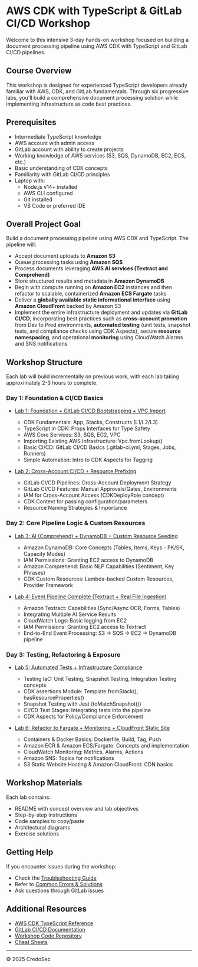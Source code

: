# AWS CDK with TypeScript & GitLab CI/CD Workshop

Welcome to this intensive 3-day hands-on workshop focused on building a document processing pipeline using AWS CDK with TypeScript and GitLab CI/CD pipelines.

## Course Overview

This workshop is designed for experienced TypeScript developers already familiar with AWS, CDK, and GitLab fundamentals. Through six progressive labs, you'll build a comprehensive document processing solution while implementing infrastructure as code best practices.

## Prerequisites

- Intermediate TypeScript knowledge
- AWS account with admin access
- GitLab account with ability to create projects
- Working knowledge of AWS services (S3, SQS, DynamoDB, EC2, ECS, etc.)
- Basic understanding of CDK concepts
- Familiarity with GitLab CI/CD principles
- Laptop with:
  - Node.js v14+ installed
  - AWS CLI configured
  - Git installed
  - VS Code or preferred IDE

## Overall Project Goal

Build a document processing pipeline using AWS CDK and TypeScript. The pipeline will:
* Accept document uploads to **Amazon S3**
* Queue processing tasks using **Amazon SQS**
* Process documents leveraging **AWS AI services (Textract and Comprehend)**
* Store structured results and metadata in **Amazon DynamoDB**
* Begin with compute running on **Amazon EC2** instances and then refactor to scalable, containerized **Amazon ECS Fargate** tasks
* Deliver a **globally available static informational interface** using **Amazon CloudFront** backed by Amazon S3
* Implement the entire infrastructure deployment and updates via **GitLab CI/CD**, incorporating best practices such as **cross-account promotion** from Dev to Prod environments, **automated testing** (unit tests, snapshot tests, and compliance checks using CDK Aspects), secure **resource namespacing**, and operational **monitoring** using CloudWatch Alarms and SNS notifications

## Workshop Structure

Each lab will build incrementally on previous work, with each lab taking approximately 2-3 hours to complete.

### Day 1: Foundation & CI/CD Basics

- [Lab 1: Foundation + GitLab CI/CD Bootstrapping + VPC Import](./lab-1/README.md)
  - CDK Fundamentals: App, Stacks, Constructs (L1/L2/L3)
  - TypeScript in CDK: Props Interfaces for Type Safety
  - AWS Core Services: S3, SQS, EC2, VPC
  - Importing Existing AWS Infrastructure: Vpc.fromLookup()
  - Basic CI/CD: GitLab CI/CD Basics (.gitlab-ci.yml, Stages, Jobs, Runners)
  - Simple Automation: Intro to CDK Aspects for Tagging

- [Lab 2: Cross-Account CI/CD + Resource Prefixing](./lab-2/README.md)
  - GitLab CI/CD Pipelines: Cross-Account Deployment Strategy
  - GitLab CI/CD Features: Manual Approvals/Gates, Environments
  - IAM for Cross-Account Access (CDKDeployRole concept)
  - CDK Context for passing configuration/parameters
  - Resource Naming Strategies & Importance

### Day 2: Core Pipeline Logic & Custom Resources

- [Lab 3: AI (Comprehend) + DynamoDB + Custom Resource Seeding](./lab-3/README.md)
  - Amazon DynamoDB: Core Concepts (Tables, Items, Keys - PK/SK, Capacity Modes)
  - IAM Permissions: Granting EC2 access to DynamoDB
  - Amazon Comprehend: Basic NLP Capabilities (Sentiment, Key Phrases)
  - CDK Custom Resources: Lambda-backed Custom Resources, Provider Framework

- [Lab 4: Event Pipeline Complete (Textract + Real File Ingestion)](./lab-4/README.md)
  - Amazon Textract: Capabilities (Sync/Async OCR, Forms, Tables)
  - Integrating Multiple AI Service Results
  - CloudWatch Logs: Basic logging from EC2
  - IAM Permissions: Granting EC2 access to Textract
  - End-to-End Event Processing: S3 → SQS → EC2 → DynamoDB pipeline

### Day 3: Testing, Refactoring & Exposure

- [Lab 5: Automated Tests + Infrastructure Compliance](./lab-5/README.md)
  - Testing IaC: Unit Testing, Snapshot Testing, Integration Testing concepts
  - CDK assertions Module: Template.fromStack(), hasResourceProperties()
  - Snapshot Testing with Jest (toMatchSnapshot())
  - CI/CD Test Stages: Integrating tests into the pipeline
  - CDK Aspects for Policy/Compliance Enforcement

- [Lab 6: Refactor to Fargate + Monitoring + CloudFront Static Site](./lab-6/README.md)
  - Containers & Docker Basics: Dockerfile, Build, Tag, Push
  - Amazon ECR & Amazon ECS/Fargate: Concepts and implementation
  - CloudWatch Monitoring: Metrics, Alarms, Actions
  - Amazon SNS: Topics for notifications
  - S3 Static Website Hosting & Amazon CloudFront: CDN basics

## Workshop Materials

Each lab contains:
- README with concept overview and lab objectives
- Step-by-step instructions
- Code samples to copy/paste
- Architectural diagrams
- Exercise solutions

## Getting Help

If you encounter issues during the workshop:
- Check the [Troubleshooting Guide](./resources/troubleshooting.md)
- Refer to [Common Errors & Solutions](./resources/common-errors.md)
- Ask questions through GitLab issues

## Additional Resources

- [AWS CDK TypeScript Reference](https://docs.aws.amazon.com/cdk/api/latest/typescript/api/index.html)
- [GitLab CI/CD Documentation](https://docs.gitlab.com/ee/ci/)
- [Workshop Code Repository](https://gitlab.com/your-workshop-repo)
- [Cheat Sheets](./resources/cheatsheets/README.md)

---

© 2025 CredoSec